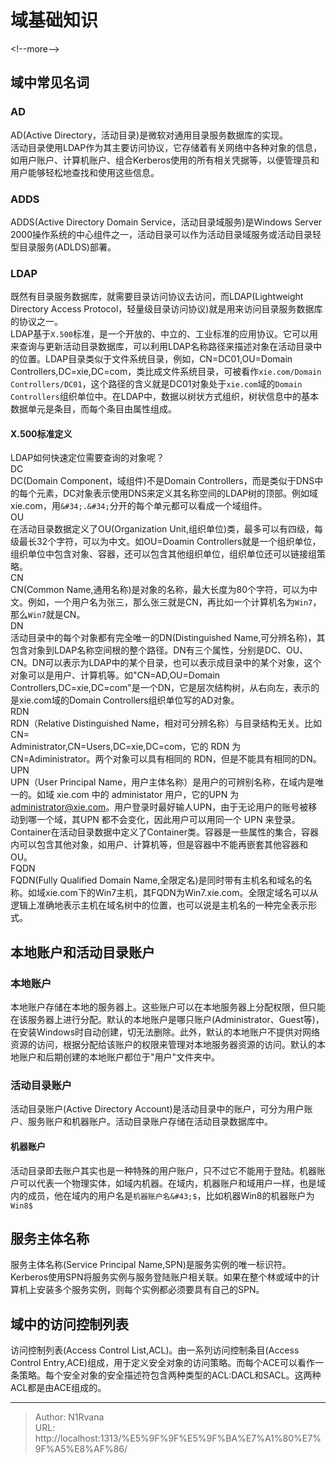 # 域基础知识

  
  
&lt;!--more--&gt;  
## 域中常见名词  
### AD  
AD(Active Directory，活动目录)是微软对通用目录服务数据库的实现。  
活动目录使用LDAP作为其主要访问协议，它存储着有关网络中各种对象的信息，如用户账户、计算机账户、组合Kerberos使用的所有相关凭据等，以便管理员和用户能够轻松地查找和使用这些信息。  
### ADDS  
ADDS(Active Directory Domain Service，活动目录域服务)是Windows Server 2000操作系统的中心组件之一，活动目录可以作为活动目录域服务或活动目录轻型目录服务(ADLDS)部署。  
### LDAP  
既然有目录服务数据库，就需要目录访问协议去访问，而LDAP(Lightweight Directory Access Protocol，轻量级目录访问协议)就是用来访问目录服务数据库的协议之一。  
LDAP基于`X.500`标准，是一个开放的、中立的、工业标准的应用协议。它可以用来查询与更新活动目录数据库，可以利用LDAP名称路径来描述对象在活动目录中的位置。LDAP目录类似于文件系统目录，例如，CN=DC01,OU=Domain Controllers,DC=xie,DC=com，类比成文件系统目录，可被看作`xie.com/Domain Controllers/DC01`，这个路径的含义就是DC01对象处于`xie.com`域的`Domain Controllers`组织单位中。在LDAP中，数据以树状方式组织，树状信息中的基本数据单元是条目，而每个条目由属性组成。  
#### X.500标准定义  
LDAP如何快速定位需要查询的对象呢？  
DC  
DC(Domain Component，域组件)不是Domain Controllers，而是类似于DNS中的每个元素，DC对象表示使用DNS来定义其名称空间的LDAP树的顶部。例如域xie.com，用`&#34;.&#34;`分开的每个单元都可以看成一个域组件。  
OU  
在活动目录数据定义了OU(Organization Unit,组织单位)类，最多可以有四级，每级最长32个字符，可以为中文。如OU=Doamin Controllers就是一个组织单位，组织单位中包含对象、容器，还可以包含其他组织单位，组织单位还可以链接组策略。  
CN  
CN(Common Name,通用名称)是对象的名称，最大长度为80个字符，可以为中文。例如，一个用户名为张三，那么张三就是CN，再比如一个计算机名为`Win7`，那么`Win7`就是CN。  
DN  
活动目录中的每个对象都有完全唯一的DN(Distinguished Name,可分辨名称)，其包含对象到LDAP名称空间根的整个路径。DN有三个属性，分别是DC、OU、CN。DN可以表示为LDAP中的某个目录，也可以表示成目录中的某个对象，这个对象可以是用户、计算机等。如&#34;CN=AD,OU=Domain Controllers,DC=xie,DC=com&#34;是一个DN，它是层次结构树，从右向左，表示的是xie.com域的Domain Controllers组织单位写的AD对象。  
RDN  
RDN（Relative Distinguished Name，相对可分辨名称）与目录结构无关。比如CN=  
Administrator,CN=Users,DC=xie,DC=com，它的 RDN 为 CN=Adiministrator。两个对象可以具有相同的 RDN，但是不能具有相同的DN。  
UPN  
UPN（User Principal Name，用户主体名称）是用户的可辨别名称，在域内是唯一的。如域 xie.com 中的 administator 用户，它的UPN 为 administrator@xie.com。用户登录时最好输人UPN，由于无论用户的账号被移动到哪一个域，其UPN 都不会变化，因此用户可以用同一个 UPN 来登录。  
Container在活动目录数据中定义了Container类。容器是一些属性的集合，容器内可以包含其他对象，如用户、计算机等，但是容器中不能再嵌套其他容器和OU。  
FQDN  
FQDN(Fully Qualified Domain Name,全限定名)是同时带有主机名和域名的名称。如域xie.com下的Win7主机，其FQDN为Win7.xie.com。全限定域名可以从逻辑上准确地表示主机在域名树中的位置，也可以说是主机名的一种完全表示形式。  
## 本地账户和活动目录账户  
### 本地账户  
本地账户存储在本地的服务器上。这些账户可以在本地服务器上分配权限，但只能在该服务器上进行分配。默认的本地账户是哪只账户(Administrator、Guest等)，在安装Windows时自动创建，切无法删除。此外，默认的本地账户不提供对网络资源的访问，根据分配给该账户的权限来管理对本地服务器资源的访问。默认的本地账户和后期创建的本地账户都位于&#34;用户&#34;文件夹中。  
### 活动目录账户  
活动目录账户(Active Directory Account)是活动目录中的账户，可分为用户账户、服务账户和机器账户。活动目录账户存储在活动目录数据库中。  
#### 机器账户  
活动目录即去账户其实也是一种特殊的用户账户，只不过它不能用于登陆。机器账户可以代表一个物理实体，如域内机器。在域内，机器账户和域用户一样，也是域内的成员，他在域内的用户名是`机器账户名&#43;$`，比如机器Win8的机器账户为`Win8$`  
## 服务主体名称  
服务主体名称(Service Principal Name,SPN)是服务实例的唯一标识符。Kerberos使用SPN将服务实例与服务登陆账户相关联。如果在整个林或域中的计算机上安装多个服务实例，则每个实例都必须要具有自己的SPN。  
## 域中的访问控制列表  
访问控制列表(Access Control List,ACL)。由一系列访问控制条目(Access Control Entry,ACE)组成，用于定义安全对象的访问策略。而每个ACE可以看作一条策略。每个安全对象的安全描述符包含两种类型的ACL:DACL和SACL。这两种ACL都是由ACE组成的。  
  
  

---

> Author: N1Rvana  
> URL: http://localhost:1313/%E5%9F%9F%E5%9F%BA%E7%A1%80%E7%9F%A5%E8%AF%86/  

